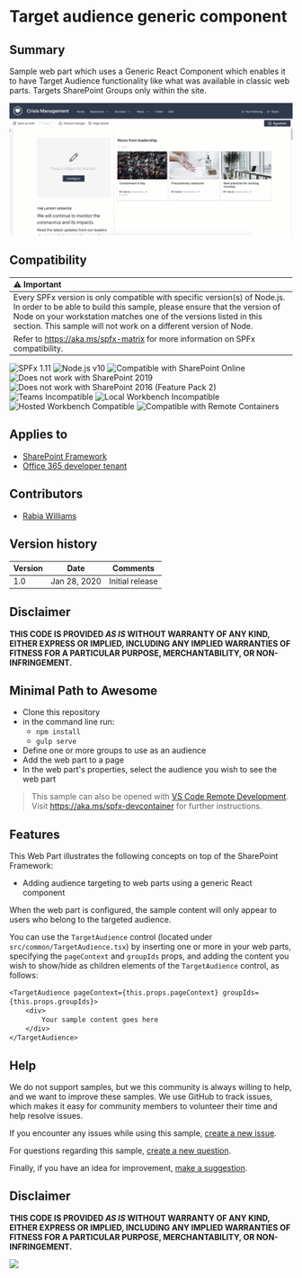 # Target audience generic component

## Summary

Sample web part which uses a Generic React Component which enables it to have Target Audience functionality like what was available in classic web parts.
Targets SharePoint Groups only within the site.

![audience.gif](./assets/audience.gif)

## Compatibility

| :warning: Important          |
|:---------------------------|
| Every SPFx version is only compatible with specific version(s) of Node.js. In order to be able to build this sample, please ensure that the version of Node on your workstation matches one of the versions listed in this section. This sample will not work on a different version of Node.|
|Refer to <https://aka.ms/spfx-matrix> for more information on SPFx compatibility.   |

![SPFx 1.11](https://img.shields.io/badge/SPFx-1.11.0-green.svg)
![Node.js v10](https://img.shields.io/badge/Node.js-v10-green.svg)
![Compatible with SharePoint Online](https://img.shields.io/badge/SharePoint%20Online-Compatible-green.svg)
![Does not work with SharePoint 2019](https://img.shields.io/badge/SharePoint%20Server%202019-Incompatible-red.svg "SharePoint Server 2019 requires SPFx 1.4.1 or lower")
![Does not work with SharePoint 2016 (Feature Pack 2)](https://img.shields.io/badge/SharePoint%20Server%202016%20(Feature%20Pack%202)-Incompatible-red.svg "SharePoint Server 2016 Feature Pack 2 requires SPFx 1.1")
![Teams Incompatible](https://img.shields.io/badge/Teams-Incompatible-lightgrey.svg)
![Local Workbench Incompatible](https://img.shields.io/badge/Local%20Workbench-Incompatible-red.svg "This solution requires access to information about the current user's SharePoint groups")
![Hosted Workbench Compatible](https://img.shields.io/badge/Hosted%20Workbench-Compatible-green.svg)
![Compatible with Remote Containers](https://img.shields.io/badge/Remote%20Containers-Compatible-green.svg)

## Applies to

* [SharePoint Framework](https://learn.microsoft.com/sharepoint/dev/spfx/sharepoint-framework-overview)
* [Office 365 developer tenant](https://learn.microsoft.com/sharepoint/dev/spfx/set-up-your-developer-tenant)

## Contributors

* [Rabia Williams](https://github.com/rabwill)

## Version history

Version|Date|Comments
-------|----|--------
1.0|Jan 28, 2020|Initial release


## Disclaimer

**THIS CODE IS PROVIDED *AS IS* WITHOUT WARRANTY OF ANY KIND, EITHER EXPRESS OR IMPLIED, INCLUDING ANY IMPLIED WARRANTIES OF FITNESS FOR A PARTICULAR PURPOSE, MERCHANTABILITY, OR NON-INFRINGEMENT.**



## Minimal Path to Awesome

* Clone this repository
* in the command line run:
  * `npm install`
  * `gulp serve`
* Define one or more groups to use as an audience
* Add the web part to a page
* In the web part's properties, select the audience you wish to see the web part

>  This sample can also be opened with [VS Code Remote Development](https://code.visualstudio.com/docs/remote/remote-overview). Visit https://aka.ms/spfx-devcontainer for further instructions.

## Features

This Web Part illustrates the following concepts on top of the SharePoint Framework:

* Adding audience targeting to web parts using a generic React component

When the web part is configured, the sample content will only appear to users who belong to the targeted audience.

You can use the `TargetAudience` control (located under `src/common/TargetAudience.tsx`) by inserting one or more in your web parts, specifying the `pageContext` and `groupIds` props, and adding the content you wish to show/hide as children elements of the `TargetAudience` control, as follows:

```tsx
<TargetAudience pageContext={this.props.pageContext} groupIds={this.props.groupIds}>
    <div>
        Your sample content goes here
    </div>
</TargetAudience>
```

## Help

We do not support samples, but we this community is always willing to help, and we want to improve these samples. We use GitHub to track issues, which makes it easy for  community members to volunteer their time and help resolve issues.

If you encounter any issues while using this sample, [create a new issue](https://github.com/pnp/sp-dev-fx-webparts/issues/new?assignees=&labels=Needs%3A+Triage+%3Amag%3A%2Ctype%3Abug-suspected%2Csample%3A%20react-target-audience&template=bug-report.yml&sample=react-target-audience&authors=@rabwill&title=react-target-audience%20-%20).

For questions regarding this sample, [create a new question](https://github.com/pnp/sp-dev-fx-webparts/issues/new?assignees=&labels=Needs%3A+Triage+%3Amag%3A%2Ctype%3Aquestion%2Csample%3A%20react-target-audience&template=question.yml&sample=react-target-audience&authors=@rabwill&title=react-target-audience%20-%20).

Finally, if you have an idea for improvement, [make a suggestion](https://github.com/pnp/sp-dev-fx-webparts/issues/new?assignees=&labels=Needs%3A+Triage+%3Amag%3A%2Ctype%3Aenhancement%2Csample%3A%20react-target-audience&template=question.yml&sample=react-target-audience&authors=@rabwill&title=react-target-audience%20-%20).


## Disclaimer

**THIS CODE IS PROVIDED *AS IS* WITHOUT WARRANTY OF ANY KIND, EITHER EXPRESS OR IMPLIED, INCLUDING ANY IMPLIED WARRANTIES OF FITNESS FOR A PARTICULAR PURPOSE, MERCHANTABILITY, OR NON-INFRINGEMENT.**



<img src="https://m365-visitor-stats.azurewebsites.net/sp-dev-fx-webparts/samples/react-target-audience"/>
